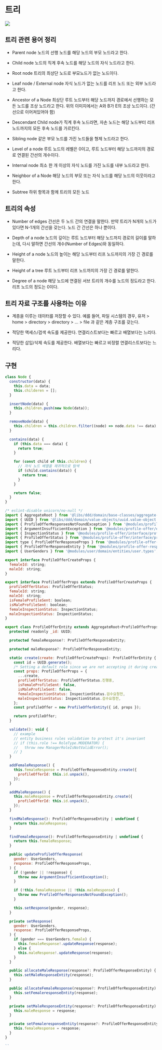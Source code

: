 # 트리

<img src="./images/Treedatastructure.png">

## 트리 관련 용어 정리

- Parent node
  노드의 선행 노드를 해당 노드의 부모 노드라고 한다.

- Child node
  노드의 직계 후속 노드를 해당 노드의 자식 노드라고 한다.

- Root node
  트리의 최상단 노드로 부모노드가 없는 노드이다.

- Leaf node / External node
  자식 노드가 없는 노드를 리프 노드 또는 외부 노드라고 한다.

- Ancestor of a Node
  최상단 루트 노드부터 해당 노드까지 경로에서 선행하는 모든 노드를 조상 노드라고 한다. 위의 이미지에서는 A와 B가 E의 조상 노드이다. (간선으로 이어져있어야 함)

- Descendant
  Child node가 직계 후속 노드라면, 자손 노드는 해당 노드부터 리프 노드까지의 모든 후속 노드를 가르킨다.

- Sibling node
  같은 부모 노드를 가진 노드들을 형제 노드라고 한다.

- Level of a node
  루트 노드의 레벨은 0이고, 루트 노드부터 해당 노드까지의 경로로 연결된 간선의 개수이다.

- Internal node
  최소 한 개 이상의 자식 노드를 가진 노드를 내부 노드라고 한다.

- Neighbor of a Node
  해당 노드의 부모 또는 자식 노드를 해당 노드의 이웃이라고 한다.

- Subtree
  하위 항목과 함께 트리의 모든 노드

## 트리의 속성

- Number of edges
  간선은 두 노드 간의 연결을 말한다. 만약 트리가 N개의 노드가 있다면 N-1개의 간선을 갖는다. 노드 간 간선은 하나 뿐이다.

- Depth of a node
  노드의 깊이는 루트 노드부터 해당 노드까지 경로의 길이를 말하는데, 다시 말하면 간선의 개수(Number of Edges)와 동일하다.

- Height of a node
  노드의 높이는 해당 노드부터 리프 노드까지의 가장 긴 경로를 말한다.

- Height of a tree
  루트 노드부터 리프 노드까지의 가장 긴 경로를 말한다.

- Degree of a node
  해당 노드에 연결된 서브 트리의 개수를 노드의 정도라고 한다. 리프 노드의 정도는 0이다.

## 트리 자료 구조를 사용하는 이유

- 계층을 이루는 데이터를 저장할 수 있다.
  예를 들어, 파일 시스템의 경우, 유저 > home > directory > directory > ... > file 과 같은 계층 구조를 갖는다.

- 적당한 액세스/검색 속도를 제공한다.
  연결리스트보다는 빠르고 배열보다는 느리다.

- 적당한 삽입/삭제 속도를 제공한다.
  배열보다는 빠르고 비정렬 연결리스트보다는 느리다.

## 구현

```js
class Node {
  constructor(data) {
    this.data = data;
    this.childeren = [];
  }

  insertNode(data) {
    this.children.push(new Node(data));
  }

  removeNode(data) {
    this.children = this.children.filter((node) => node.data !== data);
  }

  contains(data) {
    if (this.data === data) {
      return true;
    }

    for (const child of this.children) {
      // 자식 노드 배열을 재귀적으로 탐색
      if (child.contains(data)) {
        return true;
      }
    }

    return false;
  }
}
```

```js
/* eslint-disable unicorn/no-null */
import { AggregateRoot } from '@libs/ddd/domain/base-classes/aggregate-root.base';
import { UUID } from '@libs/ddd/domain/value-objects/uuid.value-object';
import { ProfileOfferResponsesNotFoundException } from '@modules/profile-offer/errors/profile-offer-response-entities-not-found.exception';
import { ArgumentInsufficientException } from '@modules/profile-offer/errors/profile-offer-update-argument-insufficient.exception copy';
import { InspectionStatus } from '@modules/profile-offer/interface/profile-offer-inspection-status.type';
import { ProfileOfferStatus } from '@modules/profile-offer/interface/profile-offer-status.type';
import type { ProfileOfferResponseProps } from '@modules/profile-offer-response/entities/profile-offer-response.entity';
import { ProfileOfferResponseEntity } from '@modules/profile-offer-response/entities/profile-offer-response.entity';
import { UserGenders } from '@modules/user/domain/entities/user.types';

export interface ProfileOfferCreateProps {
  femaleId: string;
  maleId: string;
}

export interface ProfileOfferProps extends ProfileOfferCreateProps {
  profileOfferStatus: ProfileOfferStatus;
  femaleId: string;
  maleId: string;
  isFemaleProfileSent: boolean;
  isMaleProfileSent: boolean;
  femaleInspectionStatus: InspectionStatus;
  maleInspectionStatus: InspectionStatus;
}

export class ProfileOfferEntity extends AggregateRoot<ProfileOfferProps> {
  protected readonly _id: UUID;

  protected femaleResponse?: ProfileOfferResponseEntity;

  protected maleResponse?: ProfileOfferResponseEntity;

  static create(create: ProfileOfferCreateProps): ProfileOfferEntity {
    const id = UUID.generate();
    /* Setting a default role since we are not accepting it during creation. */
    const props: ProfileOfferProps = {
      ...create,
      profileOfferStatus: ProfileOfferStatus.진행중,
      isFemaleProfileSent: false,
      isMaleProfileSent: false,
      femaleInspectionStatus: InspectionStatus.검수요청전,
      maleInspectionStatus: InspectionStatus.검수요청전,
    };
    const profileOffer = new ProfileOfferEntity({ id, props });

    return profileOffer;
  }

  validate(): void {
    // example
    // entity business rules validation to protect it's invariant
    // if (this.role !== RoleType.MODERATOR) {
    //   throw new ManagerRoleIsNotValidError();
    // }
  }

  addFemaleResponse() {
    this.femaleResponse = ProfileOfferResponseEntity.create({
      profileOfferId: this.id.unpack(),
    });
  }

  addMaleResponse() {
    this.maleResponse = ProfileOfferResponseEntity.create({
      profileOfferId: this.id.unpack(),
    });
  }

  findMaleResponse(): ProfileOfferResponseEntity | undefined {
    return this.maleResponse;
  }

  findFemaleResponse(): ProfileOfferResponseEntity | undefined {
    return this.femaleResponse;
  }

  public updateProfileOfferResponse(
    gender: UserGenders,
    response: ProfileOfferResponseProps,
  ) {
    if (!gender || !response) {
      throw new ArgumentInsufficientException();
    }

    if (!this.femaleResponse || !this.maleResponse) {
      throw new ProfileOfferResponsesNotFoundException();
    }

    this.setResponse(gender, response);
  }

  private setResponse(
    gender: UserGenders,
    response: ProfileOfferResponseProps,
  ) {
    if (gender === UserGenders.female) {
      this.femaleResponse!.updateResponse(response);
    } else {
      this.maleResponse!.updateResponse(response);
    }
  }

  public allocateMaleResponse(response?: ProfileOfferResponseEntity) {
    this.setMaleResponseEntity(response);
  }

  public allocateFemaleResponse(response?: ProfileOfferResponseEntity) {
    this.setFemaleresponseEntity(response);
  }

  private setMaleResponseEntity(response?: ProfileOfferResponseEntity) {
    this.maleResponse = response;
  }

  private setFemaleresponseEntity(response?: ProfileOfferResponseEntity) {
    this.femaleResponse = response;
  }
}

``
```
